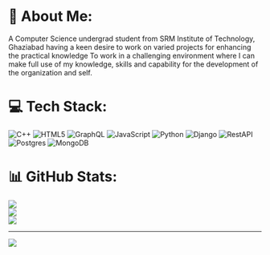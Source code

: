 # 💫 About Me:
A Computer Science undergrad student from SRM Institute of Technology, Ghaziabad having a keen desire to work on varied projects for enhancing the practical knowledge To work in a challenging environment where I can make full use of my knowledge, skills and capability for the development of the organization and self.


# 💻 Tech Stack:
![C++](https://img.shields.io/badge/c++-%2300599C.svg?style=for-the-badge&logo=c%2B%2B&logoColor=white) ![HTML5](https://img.shields.io/badge/html5-%23E34F26.svg?style=for-the-badge&logo=html5&logoColor=white) ![GraphQL](https://img.shields.io/badge/-GraphQL-E10098?style=for-the-badge&logo=graphql&logoColor=white) ![JavaScript](https://img.shields.io/badge/javascript-%23323330.svg?style=for-the-badge&logo=javascript&logoColor=%23F7DF1E) ![Python](https://img.shields.io/badge/python-3670A0?style=for-the-badge&logo=python&logoColor=ffdd54) ![Django](https://img.shields.io/badge/django-%23092E20.svg?style=for-the-badge&logo=django&logoColor=white) ![RestAPI](https://img.shields.io/badge/RestAPI-005571?style=for-the-badge&logo=Restapi) ![Postgres](https://img.shields.io/badge/postgres-%23316192.svg?style=for-the-badge&logo=postgresql&logoColor=white) ![MongoDB](https://img.shields.io/badge/MongoDB-%234ea94b.svg?style=for-the-badge&logo=mongodb&logoColor=white)
# 📊 GitHub Stats:
![](https://github-readme-stats.vercel.app/api?username=harsh1330&theme=dark&hide_border=false&include_all_commits=false&count_private=false)<br/>
![](https://github-readme-streak-stats.herokuapp.com/?user=harsh1330&theme=dark&hide_border=false)<br/>
![](https://github-readme-stats.vercel.app/api/top-langs/?username=harsh1330&theme=dark&hide_border=false&include_all_commits=false&count_private=false&layout=compact)

---
[![](https://visitcount.itsvg.in/api?id=harsh1330&icon=0&color=0)](https://visitcount.itsvg.in)

<!-- Proudly created with GPRM ( https://gprm.itsvg.in ) -->
